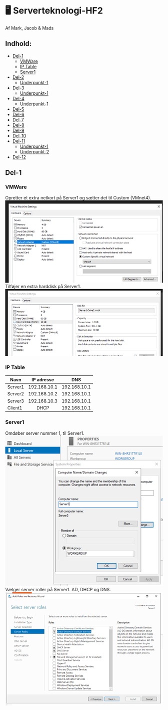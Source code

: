 # :desktop_computer: Serverteknologi-HF2

Af Mark, Jacob & Mads

## Indhold:
* [Del-1](#Del-1)
	* [VMWare](#vmware)
	* [IP Table](#ip-table)
	* [Server1](#server1)
* [Del-2](#)
	* [Underpunkt-1](#)
* [Del-3](#)
	* [Underpunkt-1](#)
* [Del-4](#)
	* [Underpunkt-1](#)
* [Del-5](#)
* [Del-6](#)
* [Del-7](#)
* [Del-8](#)
* [Del-9](#)
* [Del-10](#)
* [Del-11](#)
	* [Underpunkt-1](#)
	* [Underpunkt-2](#)
* [Del-12](#)

## Del-1
### VMWare
Opretter et extra netkort på Server1 og sætter det til Custom (VMnet4).
![vmware-vmnet4](images/vmware-vmnet4.png)
<br/>
Tilføjer en extra harddisk på Server1.
![vmware-drive2](images/vmware-drive2.png)
### IP Table
| Navn          | IP adresse    | DNS          |
| ------------- |:-------------:|:-------------:
| Server1       | 192.168.10.1  | 192.168.10.1 |
| Server2       | 192.168.10.2  | 192.168.10.1 |
| Server3       | 192.168.10.3  | 192.168.10.1 |
| Client1       | DHCP          | 192.168.10.1 |
### Server1
Omdøber server nummer 1, til Server1.
![computer-name-server3](images/computer-name-server3.png)
<br/>
Vælger server roller på Server1. AD, DHCP og DNS.
![server-roles-server1](images/server-roles-server1.png)